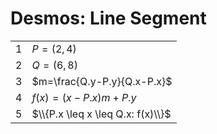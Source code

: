 # Desmos: Line Segment

| | |
|--|--|
| 1 | $P=(2,4)$ |
| 2 | $Q=(6,8)$ |
| 3 | $m=\frac{Q.y-P.y}{Q.x-P.x}$ |
| 4 | $f(x)=(x-P.x)m+P.y$ |
| 5 | $\\{P.x \leq x \leq Q.x: f(x)\\}$ |
